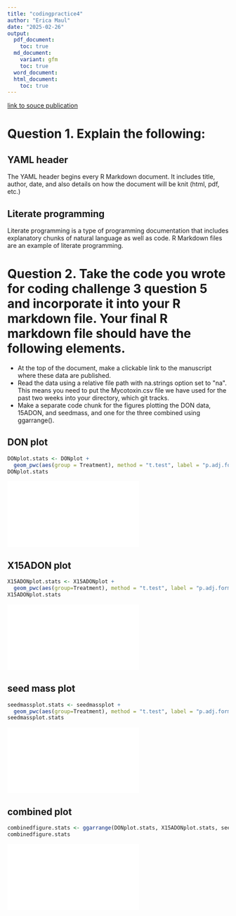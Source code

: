 ```yaml
---
title: "codingpractice4"
author: "Erica Maul"
date: "2025-02-26"
output:
  pdf_document:
    toc: true
  md_document:
    variant: gfm
    toc: true
  word_document:
  html_document:
    toc: true
---
```

[link to souce publication](https://doi.org/10.1094/PDIS-06-21-1253-RE)

# Question 1. Explain the following:

## YAML header

The YAML header begins every R Markdown document. It includes title, author, date, and also details on how the document will be knit (html, pdf, etc.)

## Literate programming

Literate programming is a type of programming documentation that includes explanatory chunks of natural language as well as code. R Markdown files are an example of literate programming.

# Question 2. Take the code you wrote for coding challenge 3 question 5 and incorporate it into your R markdown file. Your final R markdown file should have the following elements.

- At the top of the document, make a clickable link to the manuscript where these data are published. 
- Read the data using a relative file path with na.strings option set to "na". This means you need to put the Mycotoxin.csv file we have used for the past two weeks into your directory, which git tracks.
- Make a separate code chunk for the figures plotting the DON data, 15ADON, and seedmass, and one for the three combined using ggarrange().



## DON plot

```r
DONplot.stats <- DONplot +
  geom_pwc(aes(group = Treatment), method = "t.test", label = "p.adj.format")
DONplot.stats
```

![](codingpractice4_files/figure-latex/unnamed-chunk-1-1.pdf)<!-- --> 

## X15ADON plot

```r
X15ADONplot.stats <- X15ADONplot +
  geom_pwc(aes(group=Treatment), method = "t.test", label = "p.adj.format")
X15ADONplot.stats
```

![](codingpractice4_files/figure-latex/unnamed-chunk-2-1.pdf)<!-- --> 

## seed mass plot

```r
seedmassplot.stats <- seedmassplot +
  geom_pwc(aes(group=Treatment), method = "t.test", label = "p.adj.format")
seedmassplot.stats
```

![](codingpractice4_files/figure-latex/unnamed-chunk-3-1.pdf)<!-- --> 

## combined plot

```r
combinedfigure.stats <- ggarrange(DONplot.stats, X15ADONplot.stats, seedmassplot.stats, labels = "AUTO", nrow = 1, ncol = 3, common.legend = T)
combinedfigure.stats
```

![](codingpractice4_files/figure-latex/unnamed-chunk-4-1.pdf)<!-- --> 



